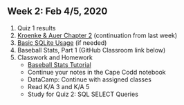 ## Week 2: Feb 4/5, 2020
1. Quiz 1 results
2. [Kroenke & Auer Chapter 2](../Slides/L2_SQL_Select_Queries.pdf) (continuation from last week)
3. [Basic SQLite Usage](../Slides/L3_Basic_SQLite_Usage.pdf) (if needed)
4. Baseball Stats, Part 1 (GitHub Classroom link below)
5. Classwork and Homework
    * [Baseball Stats Tutorial](https://classroom.github.com/a/IuB66FN9)
    * Continue your notes in the Cape Codd notebook
    * DataCamp: Continue with assigned classes
    * Read K/A 3 and K/A 5
    * Study for Quiz 2: SQL SELECT Queries